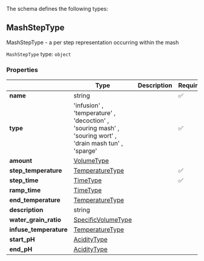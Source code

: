 The schema defines the following types:

## MashStepType

MashStepType - a per step representation occurring within the mash

`MashStepType` type: `object`

### Properties

|                        | Type                                                                                                     | Description | Required           |
| ---------------------- | -------------------------------------------------------------------------------------------------------- | ----------- | ------------------ |
| **name**               | string                                                                                                   |             | :white_check_mark: |
| **type**               | 'infusion' , 'temperature' , 'decoction' , 'souring mash' , 'souring wort' , 'drain mash tun' , 'sparge' |             | :white_check_mark: |
| **amount**             | [VolumeType](measureable_units.json.md#volumetype)                                                       |             |                    |
| **step_temperature**   | [TemperatureType](measureable_units.json.md#temperaturetype)                                             |             | :white_check_mark: |
| **step_time**          | [TimeType](measureable_units.json.md#timetype)                                                           |             | :white_check_mark: |
| **ramp_time**          | [TimeType](measureable_units.json.md#timetype)                                                           |             |                    |
| **end_temperature**    | [TemperatureType](measureable_units.json.md#temperaturetype)                                             |             |                    |
| **description**        | string                                                                                                   |             |                    |
| **water_grain_ratio**  | [SpecificVolumeType](measureable_units.json.md#specificvolumetype)                                       |             |                    |
| **infuse_temperature** | [TemperatureType](measureable_units.json.md#temperaturetype)                                             |             |                    |
| **start_pH**           | [AcidityType](measureable_units.json.md#aciditytype)                                                     |             |                    |
| **end_pH**             | [AcidityType](measureable_units.json.md#aciditytype)                                                     |             |                    |
